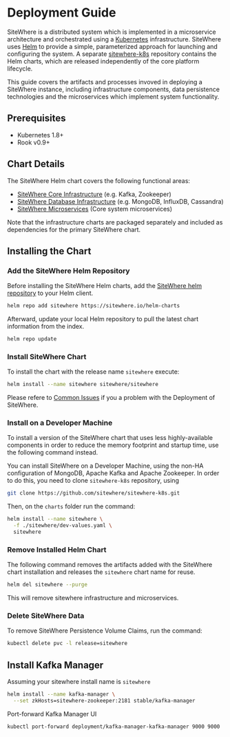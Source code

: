 # Deployment Guide

<Seo/>

SiteWhere is a distributed system which is implemented in a microservice architecture
and orchestrated using a [Kubernetes](https://kubernetes.io/) infrastructure. SiteWhere
uses [Helm](https://helm.sh/) to provide a simple, parameterized approach for launching
and configuring the system. A separate
[sitewhere-k8s](https://github.com/sitewhere/sitewhere-k8s) repository contains
the Helm charts, which are released independently of the core platform
lifecycle.

This guide covers the artifacts and processes invoved in deploying a SiteWhere
instance, including infrastructure components, data persistence technologies
and the microservices which implement system functionality.

## Prerequisites

- Kubernetes 1.8+
- Rook v0.9+

## Chart Details

The SiteWhere Helm chart covers the following functional areas:

- [SiteWhere Core Infrastructure](https://github.com/sitewhere/sitewhere-k8s/tree/master/charts/sitewhere-infra-core) (e.g. Kafka, Zookeeper)
- [SiteWhere Database Infrastructure](https://github.com/sitewhere/sitewhere-k8s/tree/master/charts/sitewhere-infra-database) (e.g. MongoDB, InfluxDB, Cassandra)
- [SiteWhere Microservices](https://github.com/sitewhere/sitewhere-k8s/tree/master/charts/sitewhere) (Core system microservices)

Note that the infrastructure charts are packaged separately and included as
dependencies for the primary SiteWhere chart.

## Installing the Chart

### Add the SiteWhere Helm Repository

Before installing the SiteWhere Helm charts, add the
[SiteWhere helm repository](https://sitewhere.io/helm-charts/index.yaml)
to your Helm client.

```bash
helm repo add sitewhere https://sitewhere.io/helm-charts
```

Afterward, update your local Helm repository to pull the latest
chart information from the index.

```bash
helm repo update
```

### Install SiteWhere Chart

To install the chart with the release name `sitewhere` execute:

```bash
helm install --name sitewhere sitewhere/sitewhere
```

Please refere to [Common Issues](./common-issues.md) if you a problem with the Deployment of SiteWhere.

### Install on a Developer Machine

To install a version of the SiteWhere chart that uses less
highly-available components in order to reduce the memory footprint
and startup time, use the following command instead.

You can install SiteWhere on a Developer Machine, using the non-HA configuration of MongoDB, Apache Kafka
and Apache Zookeeper. In order to do this, you need to clone `sitewhere-k8s` repository, using

```bash
git clone https://github.com/sitewhere/sitewhere-k8s.git
```

Then, on the `charts` folder run the command:

```bash
helm install --name sitewhere \
  -f ./sitewhere/dev-values.yaml \
  sitewhere
```

### Remove Installed Helm Chart

The following command removes the artifacts added with the SiteWhere chart
installation and releases the `sitewhere` chart name for reuse.

```bash
helm del sitewhere --purge
```

This will remove sitewhere infrastructure and microservices.

### Delete SiteWhere Data

To remove SiteWhere Persistence Volume Claims, run the command:

```bash
kubectl delete pvc -l release=sitewhere
```

## Install Kafka Manager

Assuming your sitewhere install name is `sitewhere`

```bash
helm install --name kafka-manager \
  --set zkHosts=sitewhere-zookeeper:2181 stable/kafka-manager
```

Port-forward Kafka Manager UI

```bash
kubectl port-forward deployment/kafka-manager-kafka-manager 9000 9000
```
